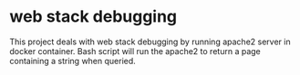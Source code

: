 # web stack debugging

This project deals with web stack debugging by running apache2 server in docker container. Bash script will run the apache2 to return a page containing a string when queried. 
